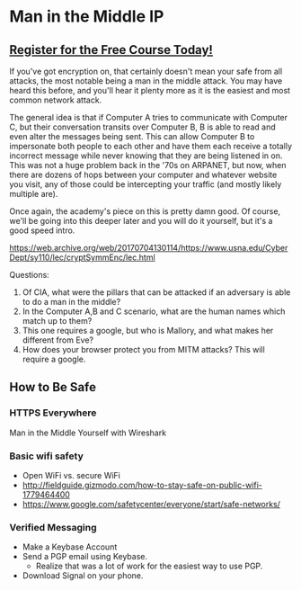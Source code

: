 # Man in the Middle IP
##  [Register for the Free Course Today!](https://www.hoppersroppers.org/courseSecurity.html)
If you've got encryption on, that certainly doesn't mean your safe from all attacks, the most notable being a man in the middle attack. You may have heard this before, and you'll hear it plenty more as it is the easiest and most common network attack.

The general idea is that if Computer A tries to communicate with Computer C, but their conversation transits over Computer B, B is able to read and even alter the messages being sent. This can allow Computer B to impersonate both people to each other and have them each receive a totally incorrect message while never knowing that they are being listened in on. This was not a huge problem back in the '70s on ARPANET, but now, when there are dozens of hops between your computer and whatever website you visit, any of those could be intercepting your traffic (and mostly likely multiple are).

Once again, the academy's piece on this is pretty damn good. Of course, we'll be going into this deeper later and you will do it yourself, but it's a good speed intro.

<https://web.archive.org/web/20170704130114/https://www.usna.edu/CyberDept/sy110/lec/cryptSymmEnc/lec.html>

Questions:

1. Of CIA, what were the pillars that can be attacked if an adversary is able to do a man in the middle?
2. In the Computer A,B and C scenario, what are the human names which match up to them?
3. This one requires a google, but who is Mallory, and what makes her different from Eve?
4. How does your browser protect you from MITM attacks? This will require a google.

## How to Be Safe

### HTTPS Everywhere 

Man in the Middle Yourself with Wireshark

### Basic wifi safety

* Open WiFi vs. secure WiFi
* <http://fieldguide.gizmodo.com/how-to-stay-safe-on-public-wifi-1779464400>
* <https://www.google.com/safetycenter/everyone/start/safe-networks/>

### Verified Messaging 

* Make a Keybase Account
* Send a PGP email using Keybase. 
   * Realize that was a lot of work for the easiest way to use PGP.
* Download Signal on your phone. 
